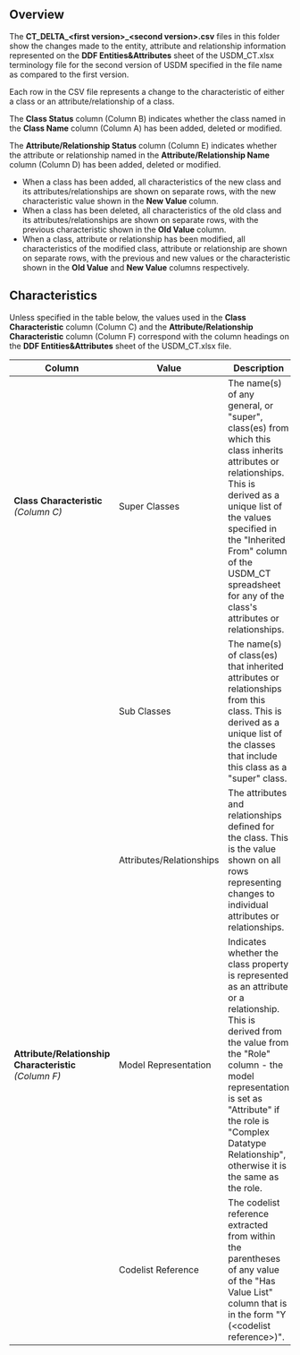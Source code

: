 ## Overview

The **CT_DELTA_\<first version\>_\<second version\>.csv** files in this folder show the changes made to the entity, attribute and relationship information represented on the **DDF Entities&Attributes** sheet of the USDM_CT.xlsx terminology file for the second version of USDM specified in the file name as compared to the first version.

Each row in the CSV file represents a change to the characteristic of either a class or an attribute/relationship of a class.

The **Class Status** column (Column B) indicates whether the class named in the **Class Name** column (Column A) has been added, deleted or modified.

The **Attribute/Relationship Status** column (Column E) indicates whether the attribute or relationship named in the **Attribute/Relationship Name** column (Column D) has been added, deleted or modified.

- When a class has been added, all characteristics of the new class and its attributes/relationships are shown on separate rows, with the new characteristic value shown in the **New Value** column.
- When a class has been deleted, all characteristics of the old class and its attributes/relationships are shown on separate rows, with the previous characteristic shown in the **Old Value** column.
- When a class, attribute or relationship has been modified, all characteristics of the modified class, attribute or relationship are shown on separate rows, with the previous and new values or the characteristic shown in the **Old Value** and **New Value** columns respectively.

## Characteristics

Unless specified in the table below, the values used in the **Class Characteristic** column (Column C) and the **Attribute/Relationship Characteristic** column (Column F) correspond with the column headings on the **DDF Entities&Attributes** sheet of the USDM_CT.xlsx file.

| Column                                           | Value               | Description                                                                                                                                                                                                                                                                          |
| ------------------------------------------------ | ------------------- | ------------------------------------------------------------------------------------------------------------------------------------------------------------------------------------------------------------------------------------------------------------------------------------ |
| **Class Characteristic** *(Column C)*                  | Super Classes        | The name(s) of any general, or "super", class(es) from which this class inherits attributes or relationships. This is derived as a unique list of the values specified in the "Inherited From" column of the USDM_CT spreadsheet for any of the class's attributes or relationships. |
|                                                  | Sub Classes          | The name(s) of class(es) that inherited attributes or relationships from this class. This is derived as a unique list of the classes that include this class as a "super" class.                                                                                                     |
|                                                  | Attributes/Relationships          | The attributes and relationships defined for the class. This is the value shown on all rows representing changes to individual attributes or relationships.                                                                                                                          |
| **Attribute/Relationship Characteristic** *(Column F)* | Model Representation | Indicates whether the class property is represented as an attribute or a relationship. This is derived from the value from the "Role" column - the model representation is set as "Attribute" if the role is "Complex Datatype Relationship", otherwise it is the same as the role.  |
|                                                  | Codelist Reference   | The codelist reference extracted from within the parentheses of any value of the "Has Value List" column that is in the form "Y (\<codelist reference\>)".                                                                                                                             |